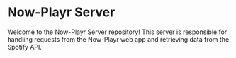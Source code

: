 # Now-Playr Server

Welcome to the Now-Playr Server repository! This server is responsible for handling requests from the Now-Playr web app and retrieving data from the Spotify API.

